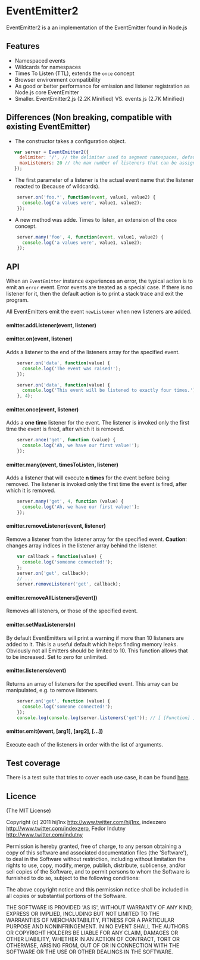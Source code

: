 
# EventEmitter2

EventEmitter2 is a an implementation of the EventEmitter found in Node.js


## Features

 - Namespaced events
 - Wildcards for namespaces
 - Times To Listen (TTL), extends the `once` concept
 - Browser environment compatibility
 - As good or better performance for emission and listener registration as Node.js core EventEmitter
 - Smaller. EventEmitter2.js (2.2K Minified) VS. events.js (2.7K Minified)

## Differences (Non breaking, compatible with existing EventEmitter)

 - The constructor takes a configuration object.
 
```javascript
   var server = EventEmitter2({
     delimiter: '/', // the delimiter used to segment namespaces, defaults to `.`.
     maxListeners: 20 // the max number of listeners that can be assigned to an event, defaults to 10.
   });
```

 - The first parameter of a listener is the actual event name that the listener reacted to (because of wildcards).

```javascript
    server.on('foo.*', function(event, value1, value2) {
      console.log('a values were', value1, value2);
    });
```

 - A new method was adde. Times to listen, an extension of the `once` concept.

```javascript
    server.many('foo', 4, function(event, value1, value2) {
      console.log('a values were', value1, value2);
    });
```


## API

When an `EventEmitter` instance experiences an error, the typical action is
to emit an `error` event. Error events are treated as a special case.
If there is no listener for it, then the default action is to print a stack
trace and exit the program.

All EventEmitters emit the event `newListener` when new listeners are
added.


#### emitter.addListener(event, listener)
#### emitter.on(event, listener)

Adds a listener to the end of the listeners array for the specified event.

```javascript
    server.on('data', function(value) {
      console.log('The event was raised!');
    });
```

```javascript
    server.on('data', function(value) {
      console.log('This event will be listened to exactly four times.');
    }, 4);
```


#### emitter.once(event, listener)

Adds a **one time** listener for the event. The listener is invoked only the first time the event is fired, after which it is removed.

```javascript
    server.once('get', function (value) {
      console.log('Ah, we have our first value!');
    });
```

#### emitter.many(event, timesToListen, listener)

Adds a listener that will execute **n times** for the event before being removed. The listener is invoked only the first time the event is fired, after which it is removed.

```javascript
    server.many('get', 4, function (value) {
      console.log('Ah, we have our first value!');
    });
```


#### emitter.removeListener(event, listener)

Remove a listener from the listener array for the specified event. **Caution**: changes array indices in the listener array behind the listener.

```javascript
    var callback = function(value) {
      console.log('someone connected!');
    };
    server.on('get', callback);
    // ...
    server.removeListener('get', callback);
```


#### emitter.removeAllListeners([event])

Removes all listeners, or those of the specified event.


#### emitter.setMaxListeners(n)

By default EventEmitters will print a warning if more than 10 listeners are added to it. This is a useful default which helps finding memory leaks. Obviously not all Emitters should be limited to 10. This function allows that to be increased. Set to zero for unlimited.


#### emitter.listeners(event)

Returns an array of listeners for the specified event. This array can be manipulated, e.g. to remove listeners.

```javascript
    server.on('get', function (value) {
      console.log('someone connected!');
    });
    console.log(console.log(server.listeners('get')); // [ [Function] ]
```

#### emitter.emit(event, [arg1], [arg2], [...])

Execute each of the listeners in order with the list of arguments.

## Test coverage

There is a test suite that tries to cover each use case, it can be found <a href="https://github.com/hij1nx/EventEmitter2/tree/master/test">here</a>.

## Licence

(The MIT License)

Copyright (c) 2011 hij1nx <http://www.twitter.com/hij1nx>, indexzero <http://www.twitter.com/indexzero>, Fedor Indutny <http://www.twitter.com/indutny>

Permission is hereby granted, free of charge, to any person obtaining a copy of this software and associated documentation files (the 'Software'), to deal in the Software without restriction, including without limitation the rights to use, copy, modify, merge, publish, distribute, sublicense, and/or sell copies of the Software, and to permit persons to whom the Software is furnished to do so, subject to the following conditions:

The above copyright notice and this permission notice shall be included in all copies or substantial portions of the Software.

THE SOFTWARE IS PROVIDED 'AS IS', WITHOUT WARRANTY OF ANY KIND, EXPRESS OR IMPLIED, INCLUDING BUT NOT LIMITED TO THE WARRANTIES OF MERCHANTABILITY, FITNESS FOR A PARTICULAR PURPOSE AND NONINFRINGEMENT. IN NO EVENT SHALL THE AUTHORS OR COPYRIGHT HOLDERS BE LIABLE FOR ANY CLAIM, DAMAGES OR OTHER LIABILITY, WHETHER IN AN ACTION OF CONTRACT, TORT OR OTHERWISE, ARISING FROM, OUT OF OR IN CONNECTION WITH THE SOFTWARE OR THE USE OR OTHER DEALINGS IN THE SOFTWARE.
